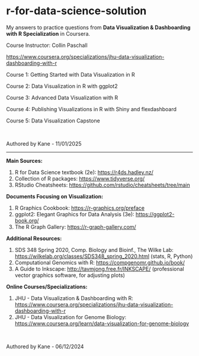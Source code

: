 # r-for-data-science-solution

My answers to practice questions from **Data Visualization & Dashboarding with R Specialization** in Coursera.

Course Instructor: Collin Paschall

https://www.coursera.org/specializations/jhu-data-visualization-dashboarding-with-r

Course 1: Getting Started with Data Visualization in R

Course 2: Data Visualization in R with ggplot2

Course 3: Advanced Data Visualization with R

Course 4: Publishing Visualizations in R with Shiny and flexdashboard

Course 5: Data Visualization Capstone  

<br />

Authored by Kane - 11/01/2025

------

**Main Sources:**
1. R for Data Science textbook (2e): https://r4ds.hadley.nz/
2. Collection of R packages: https://www.tidyverse.org/
3. RStudio Cheatsheets: https://github.com/rstudio/cheatsheets/tree/main

**Documents Focusing on Visualization:**
1. R Graphics Cookbook: https://r-graphics.org/preface
2. ggplot2: Elegant Graphics for Data Analysis (3e): https://ggplot2-book.org/
3. The R Graph Gallery: https://r-graph-gallery.com/

**Additional Resources:**
1. SDS 348 Spring 2020, Comp. Biology and Bioinf., The Wilke Lab:
   https://wilkelab.org/classes/SDS348_spring_2020.html (stats, R, Python)
2. Computational Genomics with R: https://compgenomr.github.io/book/
3. A Guide to Inkscape:
   http://tavmjong.free.fr/INKSCAPE/ (professional vector graphics software, for adjusting plots)

**Online Courses/Specializations:**
1. JHU - Data Visualization & Dashboarding with R:
   https://www.coursera.org/specializations/jhu-data-visualization-dashboarding-with-r
2. JHU - Data Visualization for Genome Biology:
   https://www.coursera.org/learn/data-visualization-for-genome-biology

<br />

Authored by Kane - 06/12/2024
